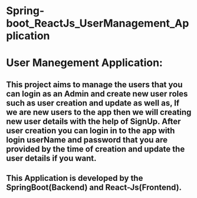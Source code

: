 # Spring-boot_ReactJs_UserManagement_Application
# User Manegement Application: 
## This project aims to manage the users that you can login as an Admin and create new user roles such as user creation and update as well as, If we are new users to the app then we will creating new user details with the help of SignUp. After user creation you can login in to the app with login userName and password that you are provided by the time of creation and update the user details if you want.
## This Application is developed by the SpringBoot(Backend) and React-Js(Frontend).
